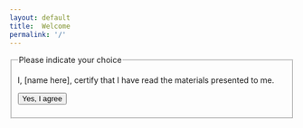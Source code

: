 ```yaml
---
layout: default
title:  Welcome
permalink: '/'
---
```





<form id="myform" name="myform" method="post" action="">
  <fieldset>
  <legend>Please indicate your choice</legend>
      <p>I, <span id="learnername">[name here]</span>, certify that I have read the materials presented to me.</p>
      <p><input type="submit" name="submit" id="submit" value="Yes, I agree"  /></p>
  </fieldset>
</form>


